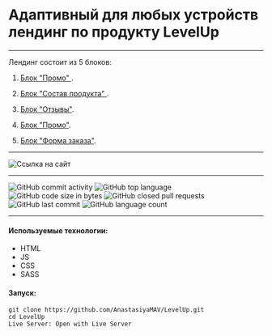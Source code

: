 # Адаптивный для любых устройств лендинг по продукту LevelUp

---

Лендинг состоит из 5 блоков:
1. <ins>Блок "Промо" </ins>. <br>

2. <ins>Блок "Состав продукта" </ins>. <br>

3. <ins>Блок "Отзывы"</ins>.<br>

4. <ins>Блок "Промо"</ins>.<br>

5. <ins>Блок "Форма заказа"</ins>.<br>


---

![Ссылка на сайт](https://anastasiyamav.github.io/LevelUp/)

---

![GitHub commit activity](https://img.shields.io/github/commit-activity/y/AnastasiyaMAV/LevelUp?color=%23ffcc00) ![GitHub top language](https://img.shields.io/github/languages/top/AnastasiyaMAV/LevelUp?color=%23ffcc00) ![GitHub code size in bytes](https://img.shields.io/github/languages/code-size/AnastasiyaMAV/LevelUp?color=%23ffcc00) ![GitHub closed pull requests](https://img.shields.io/github/issues-pr-closed/AnastasiyaMAV/LevelUp) ![GitHub last commit](https://img.shields.io/github/last-commit/AnastasiyaMAV/LevelUp?color=%23ffcc00) ![GitHub language count](https://img.shields.io/github/languages/count/AnastasiyaMAV/LevelUp?color=%23ffcc00)

---

#### Используемые технологии:

- HTML
- JS
- CSS
- SASS

#### Запуск:

```
git clone https://github.com/AnastasiyaMAV/LevelUp.git
cd LevelUp
Live Server: Open with Live Server
```

